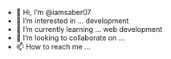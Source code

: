 - 👋 Hi, I’m @iamsaber07
- 👀 I’m interested in ... development
- 🌱 I’m currently learning ... web development
- 💞️ I’m looking to collaborate on ...
- 📫 How to reach me ...

<!---
iamsaber07/iamsaber07 is a ✨ special ✨ repository because its `README.md` (this file) appears on your GitHub profile.
You can click the Preview link to take a look at your changes.
--->
